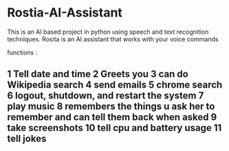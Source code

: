 # Rostia-AI-Assistant
This is an AI based project in python using speech and text recognition techniques. 
Rosita is an AI assistant that works with your voice commands 

functions :

1 Tell date and time
2 Greets you 
3 can do Wikipedia search 
4 send emails 
5 chrome search 
6 logout, shutdown, and restart the system 
7 play music 
8 remembers the things u ask her to remember and can tell them back when asked 
9 take screenshots 
10 tell cpu and battery usage 
11 tell jokes 
------------------------------------------------------------------------------------------
